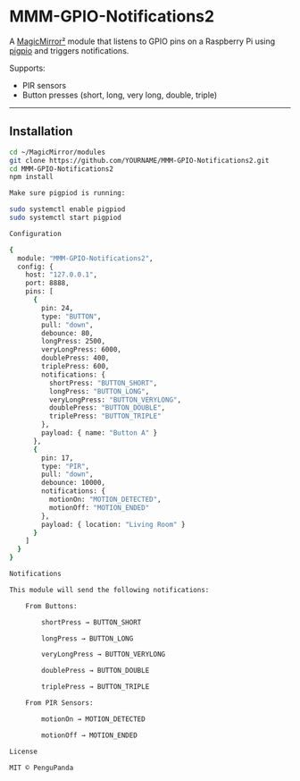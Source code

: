 # MMM-GPIO-Notifications2

A [MagicMirror²](https://github.com/MagicMirrorOrg/MagicMirror) module that listens to GPIO pins on a Raspberry Pi using [pigpio](https://abyz.me.uk/rpi/pigpio/) and triggers notifications.

Supports:
- PIR sensors
- Button presses (short, long, very long, double, triple)

---

## Installation

```bash
cd ~/MagicMirror/modules
git clone https://github.com/YOURNAME/MMM-GPIO-Notifications2.git
cd MMM-GPIO-Notifications2
npm install

Make sure pigpiod is running:

sudo systemctl enable pigpiod
sudo systemctl start pigpiod

Configuration

{
  module: "MMM-GPIO-Notifications2",
  config: {
    host: "127.0.0.1",
    port: 8888,
    pins: [
      {
        pin: 24,
        type: "BUTTON",
        pull: "down",
        debounce: 80,
        longPress: 2500,
        veryLongPress: 6000,
        doublePress: 400,
        triplePress: 600,
        notifications: {
          shortPress: "BUTTON_SHORT",
          longPress: "BUTTON_LONG",
          veryLongPress: "BUTTON_VERYLONG",
          doublePress: "BUTTON_DOUBLE",
          triplePress: "BUTTON_TRIPLE"
        },
        payload: { name: "Button A" }
      },
      {
        pin: 17,
        type: "PIR",
        pull: "down",
        debounce: 10000,
        notifications: {
          motionOn: "MOTION_DETECTED",
          motionOff: "MOTION_ENDED"
        },
        payload: { location: "Living Room" }
      }
    ]
  }
}

Notifications

This module will send the following notifications:

    From Buttons:

        shortPress → BUTTON_SHORT

        longPress → BUTTON_LONG

        veryLongPress → BUTTON_VERYLONG

        doublePress → BUTTON_DOUBLE

        triplePress → BUTTON_TRIPLE

    From PIR Sensors:

        motionOn → MOTION_DETECTED

        motionOff → MOTION_ENDED

License

MIT © PenguPanda